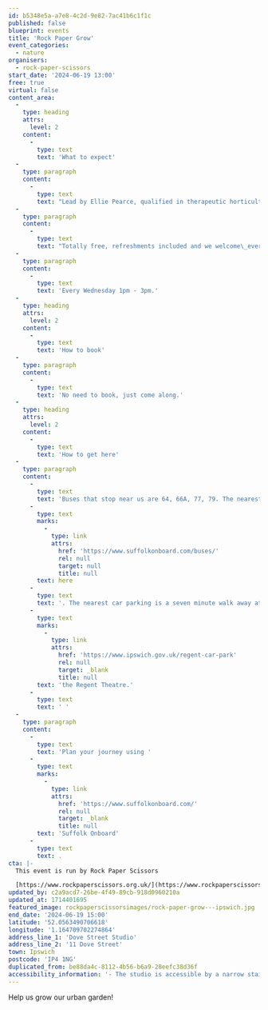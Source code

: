 ```yaml
---
id: b5348e5a-a7e8-4c2d-9e82-7ac41b6c1f1c
published: false
blueprint: events
title: 'Rock Paper Grow'
event_categories:
  - nature
organisers:
  - rock-paper-scissors
start_date: '2024-06-19 13:00'
free: true
virtual: false
content_area:
  -
    type: heading
    attrs:
      level: 2
    content:
      -
        type: text
        text: 'What to expect'
  -
    type: paragraph
    content:
      -
        type: text
        text: "Lead by Ellie Pearce, qualified in therapeutic horticulture, help grow\_our Urban Garden and take part in some creative activities\_at our community art studio! "
  -
    type: paragraph
    content:
      -
        type: text
        text: "Totally free, refreshments included and we welcome\_everyone, no previous gardening or art experience\_necessary."
  -
    type: paragraph
    content:
      -
        type: text
        text: 'Every Wednesday 1pm - 3pm.'
  -
    type: heading
    attrs:
      level: 2
    content:
      -
        type: text
        text: 'How to book'
  -
    type: paragraph
    content:
      -
        type: text
        text: 'No need to book, just come along.'
  -
    type: heading
    attrs:
      level: 2
    content:
      -
        type: text
        text: 'How to get here'
  -
    type: paragraph
    content:
      -
        type: text
        text: 'Buses that stop near us are 64, 66A, 77, 79. The nearest bus stop is one minute walk away, see the latest bus timetables '
      -
        type: text
        marks:
          -
            type: link
            attrs:
              href: 'https://www.suffolkonboard.com/buses/'
              rel: null
              target: null
              title: null
        text: here
      -
        type: text
        text: '. The nearest car parking is a seven minute walk away at '
      -
        type: text
        marks:
          -
            type: link
            attrs:
              href: 'https://www.ipswich.gov.uk/regent-car-park'
              rel: null
              target: _blank
              title: null
        text: 'the Regent Theatre.'
      -
        type: text
        text: ' '
  -
    type: paragraph
    content:
      -
        type: text
        text: 'Plan your journey using '
      -
        type: text
        marks:
          -
            type: link
            attrs:
              href: 'https://www.suffolkonboard.com/'
              rel: null
              target: _blank
              title: null
        text: 'Suffolk Onboard'
      -
        type: text
        text: .
cta: |-
  This event is run by Rock Paper Scissors

  [https://www.rockpaperscissors.org.uk/](https://www.rockpaperscissors.org.uk/)
updated_by: c2a9acd7-26be-4f49-89cb-918d0960210a
updated_at: 1714401695
featured_image: rockpaperscissorsimages/rock-paper-grow---ipswich.jpg
end_date: '2024-06-19 15:00'
latitude: '52.0563490706618'
longitude: '1.164709702274864'
address_line_1: 'Dove Street Studio'
address_line_2: '11 Dove Street'
town: Ipswich
postcode: 'IP4 1NG'
duplicated_from: be88da4c-8112-4b56-b6a9-28eefc38d36f
accessibility_information: '- The studio is accessible by a narrow staircase'
---
```

Help us grow our urban garden!